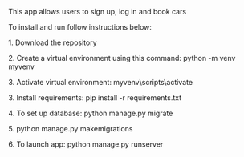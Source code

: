 <p>This app allows users to sign up, log in and book cars</p>
<p>To install and run follow instructions below:</p>


<p>1. Download the repository</p>

<p>2. Create a virtual environment using this command: python -m venv myvenv</p>

<p>3. Activate virtual environment: myvenv\scripts\activate</p>

<p>3. Install requirements: pip install -r requirements.txt</p>

<p>4. To set up database: python manage.py migrate</p>

<p>5. python manage.py makemigrations</>

<p>6. To launch app: python manage.py runserver</>
